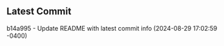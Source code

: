
## Latest Commit
b14a995 - Update README with latest commit info (2024-08-29 17:02:59 -0400) <Yunxi-Zhou>
